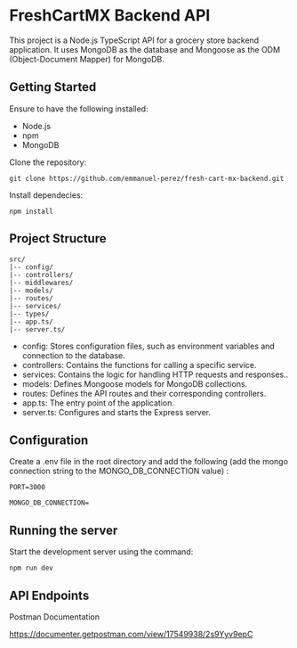 
#   FreshCartMX Backend API

This project is a Node.js TypeScript API for a grocery store backend application. It uses MongoDB as the database and Mongoose as the ODM (Object-Document Mapper) for MongoDB.

##  Getting Started

Ensure to have the following installed:

- Node.js
- npm
- MongoDB

Clone the repository:

    git clone https://github.com/emmanuel-perez/fresh-cart-mx-backend.git

Install dependecies:

    npm install

##  Project Structure

    src/
    |-- config/
    |-- controllers/
    |-- middlewares/
    |-- models/
    |-- routes/
    |-- services/
    |-- types/
    |-- app.ts/
    |-- server.ts/

- config: Stores configuration files, such as environment variables and connection to the database.
- controllers: Contains the functions for calling a specific service.
- services: Contains the logic for handling HTTP requests and responses..
- models: Defines Mongoose models for MongoDB collections.
- routes: Defines the API routes and their corresponding controllers.
- app.ts: The entry point of the application.
- server.ts: Configures and starts the Express server.


##  Configuration 

Create a .env file in the root directory and add the following (add the mongo connection string to the MONGO_DB_CONNECTION value) :

    PORT=3000

    MONGO_DB_CONNECTION=

##  Running the server

Start the development server using the command:

    npm run dev

##  API Endpoints 

Postman Documentation

https://documenter.getpostman.com/view/17549938/2s9Yyv9epC


